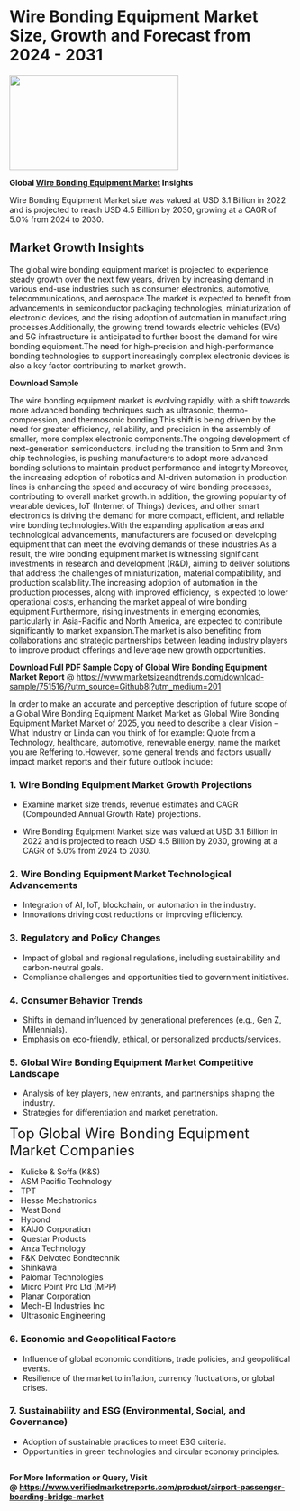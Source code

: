 <H1>Wire Bonding Equipment Market Size, Growth and Forecast from 2024 - 2031</H1><img class="aligncenter size-medium wp-image-584254" src="https://thirdeyenews.in/wp-content/uploads/2024/09/Global-Market-Research-300x168.jpeg" alt="" width="300" height="168" /><p><strong>Global&nbsp;<a href="https://www.marketsizeandtrends.com/download-sample/751516/?utm_source=Github8j?utm_medium=201">Wire Bonding Equipment Market</a> Insights</strong></p><p>Wire Bonding Equipment Market size was valued at USD 3.1 Billion in 2022 and is projected to reach USD 4.5 Billion by 2030, growing at a CAGR of 5.0% from 2024 to 2030.</p><p><h2>Market Growth Insights</h2> <p>The global wire bonding equipment market is projected to experience steady growth over the next few years, driven by increasing demand in various end-use industries such as consumer electronics, automotive, telecommunications, and aerospace.The market is expected to benefit from advancements in semiconductor packaging technologies, miniaturization of electronic devices, and the rising adoption of automation in manufacturing processes.Additionally, the growing trend towards electric vehicles (EVs) and 5G infrastructure is anticipated to further boost the demand for wire bonding equipment.The need for high-precision and high-performance bonding technologies to support increasingly complex electronic devices is also a key factor contributing to market growth.</p> <p><strong>Download Sample</strong></p> <p>The wire bonding equipment market is evolving rapidly, with a shift towards more advanced bonding techniques such as ultrasonic, thermo-compression, and thermosonic bonding.This shift is being driven by the need for greater efficiency, reliability, and precision in the assembly of smaller, more complex electronic components.The ongoing development of next-generation semiconductors, including the transition to 5nm and 3nm chip technologies, is pushing manufacturers to adopt more advanced bonding solutions to maintain product performance and integrity.Moreover, the increasing adoption of robotics and AI-driven automation in production lines is enhancing the speed and accuracy of wire bonding processes, contributing to overall market growth.In addition, the growing popularity of wearable devices, IoT (Internet of Things) devices, and other smart electronics is driving the demand for more compact, efficient, and reliable wire bonding technologies.With the expanding application areas and technological advancements, manufacturers are focused on developing equipment that can meet the evolving demands of these industries.As a result, the wire bonding equipment market is witnessing significant investments in research and development (R&D), aiming to deliver solutions that address the challenges of miniaturization, material compatibility, and production scalability.The increasing adoption of automation in the production processes, along with improved efficiency, is expected to lower operational costs, enhancing the market appeal of wire bonding equipment.Furthermore, rising investments in emerging economies, particularly in Asia-Pacific and North America, are expected to contribute significantly to market expansion.The market is also benefiting from collaborations and strategic partnerships between leading industry players to improve product offerings and leverage new growth opportunities.<p><span class=""><strong>Download Full PDF Sample Copy of Global Wire Bonding Equipment Market Report</strong> @ <a href="https://www.marketsizeandtrends.com/download-sample/751516/?utm_source=Github8j?utm_medium=201" target="_blank">https://www.marketsizeandtrends.com/download-sample/751516/?utm_source=Github8j?utm_medium=201</a></span></p><p>In order to make an accurate and perceptive description of future scope of a Global&nbsp;Wire Bonding Equipment Market Market as Global&nbsp;Wire Bonding Equipment Market Market of 2025, you need to describe a clear Vision &ndash; What Industry or Linda can you think of for example: Quote from a Technology, healthcare, automotive, renewable energy, name the market you are Reffering to.However, some general trends and factors usually impact market reports and their future outlook include:</p><h3>1.&nbsp;<strong>Wire Bonding Equipment Market Growth Projections</strong></h3><ul><li>Examine market size trends, revenue estimates and CAGR (Compounded Annual Growth Rate) projections.</li><li><p>Wire Bonding Equipment Market size was valued at USD 3.1 Billion in 2022 and is projected to reach USD 4.5 Billion by 2030, growing at a CAGR of 5.0% from 2024 to 2030.</p></li></ul><h3>2.&nbsp;<strong>Wire Bonding Equipment Market Technological Advancements</strong></h3><ul><li>Integration of AI, IoT, blockchain, or automation in the industry.</li><li>Innovations driving cost reductions or improving efficiency.</li></ul><h3>3.&nbsp;<strong>Regulatory and Policy Changes</strong></h3><ul><li>Impact of global and regional regulations, including sustainability and carbon-neutral goals.</li><li>Compliance challenges and opportunities tied to government initiatives.</li></ul><h3>4.&nbsp;<strong>Consumer Behavior Trends</strong></h3><ul><li>Shifts in demand influenced by generational preferences (e.g., Gen Z, Millennials).</li><li>Emphasis on eco-friendly, ethical, or personalized products/services.</li></ul><h3>5.&nbsp;<strong>Global Wire Bonding Equipment Market Competitive Landscape</strong></h3><ul><li>Analysis of key players, new entrants, and partnerships shaping the industry.</li><li>Strategies for differentiation and market penetration.</li></ul><p data-pm-slice="1 1 []"><span style="color: inherit; font-family: inherit; font-size: 25px;">Top Global Wire Bonding Equipment Market Companies</span></p><div class="" data-test-id=""><p><li>Kulicke & Soffa (K&S)</li><li> ASM Pacific Technology</li><li> TPT</li><li> Hesse Mechatronics</li><li> West Bond</li><li> Hybond</li><li> KAIJO Corporation</li><li> Questar Products</li><li> Anza Technology</li><li> F&K Delvotec Bondtechnik</li><li> Shinkawa</li><li> Palomar Technologies</li><li> Micro Point Pro Ltd (MPP)</li><li> Planar Corporation</li><li> Mech-El Industries Inc</li><li> Ultrasonic Engineering</li></p></div><h3>6.&nbsp;<strong>Economic and Geopolitical Factors</strong></h3><ul><li>Influence of global economic conditions, trade policies, and geopolitical events.</li><li>Resilience of the market to inflation, currency fluctuations, or global crises.</li></ul><h3>7.&nbsp;<strong>Sustainability and ESG (Environmental, Social, and Governance)</strong></h3><ul><li>Adoption of sustainable practices to meet ESG criteria.</li><li>Opportunities in green technologies and circular economy principles.</li></ul><h2><strong style="font-size: 14px;">For More Information or Query, Visit @&nbsp;</strong><a style="background-color: #ffffff; font-size: 14px;" href="https://www.marketsizeandtrends.com/report/wire-bonding-equipment-market/" target="_blank">https://www.verifiedmarketreports.com/product/airport-passenger-boarding-bridge-market</a></h2>